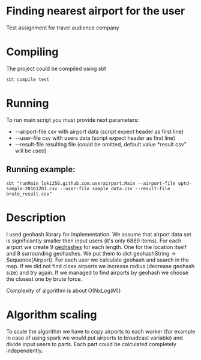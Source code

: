 # Finding nearest airport for the user

Test assignment for travel audience company

# Compiling

The project could be compiled using sbt

    sbt compile test

# Running

To run main script you must provide next parameters:

* --airport-file csv with airport data (script expect header as first line)
* --user-file csv with users data (script expect header as first line)
* --result-file resulting file (could be omitted, default value *result.csv" will be used)

## Running example:

    sbt "runMain loki256.github.com.userairport.Main --airport-file optd-sample-20161201.csv --user-file sample_data.csv --result-file brute_result.csv"

# Description

I used geohash library for implementation. We assume that airport data set is significantly smaller then input users (it's only 6889 items). For each airport we create 9 [geohashes](https://en.wikipedia.org/wiki/Geohash) for each length. One for the location itself and 8 surrounding geohashes. We put them to dict geohashString -> Sequence(Airport). For each user we calculate geohash and search in the map. If we did not find close airports we increase radius (decrease geohash size) and try again. If we managed to find airports by geohash we choose the closest one by brute force. 

Complexity of algorithm is about O(NxLog(M))

# Algorithm scaling
To scale the algorithm we have to copy airports to each worker (for example in case of using spark we would put airports to broadcast variable) and divide input users to parts. Each part could be calculated completely independently.

